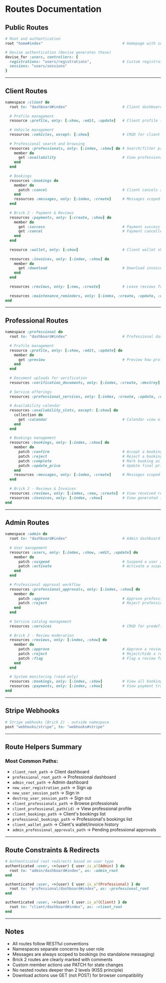 # Routes Documentation

## Public Routes

```ruby
# Root and authentication
root "home#index"                                    # Homepage with search/login options

# Devise authentication (Devise generates these)
devise_for :users, controllers: {
  registrations: "users/registrations",              # Custom registration with role selection
  sessions: "users/sessions"
}
```

---

## Client Routes

```ruby
namespace :client do
  root to: "dashboard#index"                         # Client dashboard with upcoming bookings and quick actions
  
  # Profile management
  resource :profile, only: [:show, :edit, :update]   # Client profile (display name, contact info, address)
  
  # Vehicle management
  resources :vehicles, except: [:show]               # CRUD for client vehicles (make, model, mileage)
  
  # Professional search and browsing
  resources :professionals, only: [:index, :show] do # Search/filter professionals and view their profiles
    member do
      get :availability                              # View professional's available time slots in calendar format
    end
  end
  
  # Bookings
  resources :bookings do
    member do
      patch :cancel                                  # Client cancels a booking
    end
    resources :messages, only: [:index, :create]     # Messages scoped to a specific booking
  end
  
  # Brick 2 - Payment & Reviews
  resources :payments, only: [:create, :show] do
    member do
      get :success                                   # Payment success callback page
      get :cancel                                    # Payment cancelled page
    end
  end
  
  resource :wallet, only: [:show]                    # Client wallet showing invoice history and payment records
  
  resources :invoices, only: [:index, :show] do
    member do
      get :download                                  # Download invoice PDF
    end
  end
  
  resources :reviews, only: [:new, :create]          # Leave reviews for professionals (associated with booking)
  
  resources :maintenance_reminders, only: [:index, :create, :update, :destroy]
end
```

---

## Professional Routes

```ruby
namespace :professional do
  root to: "dashboard#index"                         # Professional dashboard with pending bookings and statistics
  
  # Profile management
  resource :profile, only: [:show, :edit, :update] do
    member do
      get :preview                                   # Preview how profile appears to clients
    end
  end
  
  # Document uploads for verification
  resources :verification_documents, only: [:index, :create, :destroy]
  
  # Service offerings
  resources :professional_services, only: [:index, :create, :update, :destroy]
  
  # Availability calendar
  resources :availability_slots, except: [:show] do
    collection do
      get :calendar                                  # Calendar view of availability slots with weekly/monthly display
    end
  end
  
  # Bookings management
  resources :bookings, only: [:index, :show] do
    member do
      patch :confirm                                 # Accept a booking request
      patch :reject                                  # Reject a booking request
      patch :complete                                # Mark booking as completed (Brick 2)
      patch :update_price                            # Update final price after discussion (Brick 2)
    end
    resources :messages, only: [:index, :create]     # Messages scoped to a specific booking
  end
  
  # Brick 2 - Reviews & Invoices
  resources :reviews, only: [:index, :new, :create]  # View received reviews and leave reviews for clients
  resources :invoices, only: [:index, :show]         # View generated invoices for completed services
end
```

---

## Admin Routes

```ruby
namespace :admin do
  root to: "dashboard#index"                         # Admin dashboard with pending approvals and system overview
  
  # User management
  resources :users, only: [:index, :show, :edit, :update] do
    member do
      patch :suspend                                 # Suspend a user account
      patch :activate                                # Activate a suspended user account
    end
  end
  
  # Professional approval workflow
  resources :professional_approvals, only: [:index, :show] do
    member do
      patch :approve                                 # Approve professional registration
      patch :reject                                  # Reject professional registration with reason
    end
  end
  
  # Service catalog management
  resources :services                                # CRUD for predefined service catalog
  
  # Brick 2 - Review moderation
  resources :reviews, only: [:index, :show] do
    member do
      patch :approve                                 # Approve a review after moderation
      patch :reject                                  # Reject/hide a review with moderation notes
      patch :flag                                    # Flag a review for manual review
    end
  end
  
  # System monitoring (read-only)
  resources :bookings, only: [:index, :show]         # View all bookings for monitoring (no edit access)
  resources :payments, only: [:index, :show]         # View payment transactions for monitoring (Brick 2)
end
```

---

## Stripe Webhooks

```ruby
# Stripe webhooks (Brick 2) - outside namespace
post "webhooks/stripe", to: "webhooks#stripe"
```

---

## Route Helpers Summary

### Most Common Paths:
- `client_root_path` → Client dashboard
- `professional_root_path` → Professional dashboard  
- `admin_root_path` → Admin dashboard
- `new_user_registration_path` → Sign up
- `new_user_session_path` → Sign in
- `destroy_user_session_path` → Sign out
- `client_professionals_path` → Browse professionals
- `client_professional_path(id)` → View professional profile
- `client_bookings_path` → Client's bookings list
- `professional_bookings_path` → Professional's bookings list
- `client_wallet_path` → Client's wallet/invoice history
- `admin_professional_approvals_path` → Pending professional approvals

---

## Route Constraints & Redirects

```ruby
# Authenticated root redirects based on user type
authenticated :user, ->(user) { user.is_a?(Admin) } do
  root to: "admin/dashboard#index", as: :admin_root
end

authenticated :user, ->(user) { user.is_a?(Professional) } do
  root to: "professional/dashboard#index", as: :professional_root
end

authenticated :user, ->(user) { user.is_a?(Client) } do
  root to: "client/dashboard#index", as: :client_root
end
```

---

## Notes

- All routes follow RESTful conventions
- Namespaces separate concerns by user role
- Messages are always scoped to bookings (no standalone messaging)
- Brick 2 routes are clearly marked with comments
- Custom member actions use PATCH for state changes
- No nested routes deeper than 2 levels (KISS principle)
- Download actions use GET (not POST) for browser compatibility
